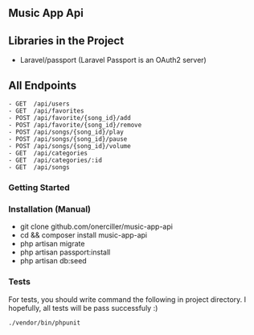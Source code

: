 
## Music App Api

## Libraries in the Project
 - Laravel/passport (Laravel Passport is an OAuth2 server)

## All Endpoints
```
- GET  /api/users
- GET  /api/favorites
- POST /api/favorite/{song_id}/add
- POST /api/favorite/{song_id}/remove
- POST /api/songs/{song_id}/play
- POST /api/songs/{song_id}/pause
- POST /api/songs/{song_id}/volume
- GET  /api/categories
- GET  /api/categories/:id
- GET  /api/songs 

```

### Getting Started

### Installation (Manual)
- git clone github.com/onerciller/music-app-api    
- cd && composer install music-app-api
- php artisan migrate 
- php artisan passport:install 
- php artisan db:seed

### Tests 
For tests, you should write command the following in project directory. 
I hopefully, all tests will be pass successfuly :)

``` 
./vendor/bin/phpunit 
```
